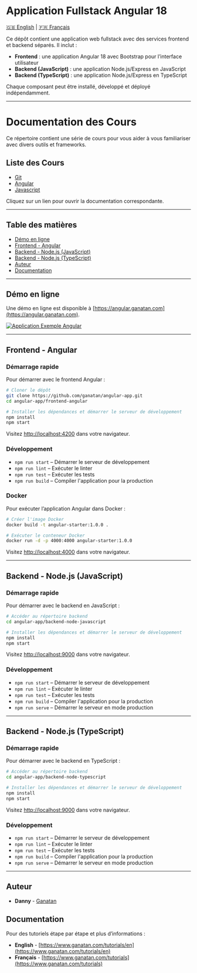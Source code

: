 
# Application Fullstack Angular 18

[🇬🇧 English](./README.md) | [🇫🇷 Français](./README.fr.md)


Ce dépôt contient une application web fullstack avec des services frontend et backend séparés. Il inclut :

- **Frontend** : une application Angular 18 avec Bootstrap pour l’interface utilisateur
- **Backend (JavaScript)** : une application Node.js/Express en JavaScript
- **Backend (TypeScript)** : une application Node.js/Express en TypeScript

Chaque composant peut être installé, développé et déployé indépendamment.

---

# Documentation des Cours

Ce répertoire contient une série de cours pour vous aider à vous familiariser avec divers outils et frameworks.

## Liste des Cours

- [Git](fullstack-courses/git.md)
- [Angular](fullstack-courses/angular.md)
- [Javascript](fullstack-courses/javascript.md)

Cliquez sur un lien pour ouvrir la documentation correspondante.

---

## Table des matières

- [Démo en ligne](#démo-en-ligne)
- [Frontend - Angular](#frontend---angular)
- [Backend - Node.js (JavaScript)](#backend---nodejs-javascript)
- [Backend - Node.js (TypeScript)](#backend---nodejs-typescript)
- [Auteur](#auteur)
- [Documentation](#documentation)

---

## Démo en ligne

Une démo en ligne est disponible à [https://angular.ganatan.com](https://angular.ganatan.com).

[![Application Exemple Angular](https://media.giphy.com/media/9BuBBLc7keCgRojp92/giphy.gif)](https://angular.ganatan.com)

---

## Frontend - Angular

### Démarrage rapide

Pour démarrer avec le frontend Angular :

```bash
# Cloner le dépôt
git clone https://github.com/ganatan/angular-app.git
cd angular-app/frontend-angular

# Installer les dépendances et démarrer le serveur de développement
npm install
npm start
```

Visitez [http://localhost:4200](http://localhost:4200) dans votre navigateur.

### Développement

- `npm run start` – Démarrer le serveur de développement
- `npm run lint` – Exécuter le linter
- `npm run test` – Exécuter les tests
- `npm run build` – Compiler l'application pour la production

### Docker

Pour exécuter l’application Angular dans Docker :

```bash
# Créer l'image Docker
docker build -t angular-starter:1.0.0 .

# Exécuter le conteneur Docker
docker run -d -p 4000:4000 angular-starter:1.0.0
```

Visitez [http://localhost:4000](http://localhost:4000) dans votre navigateur.

---

## Backend - Node.js (JavaScript)

### Démarrage rapide

Pour démarrer avec le backend en JavaScript :

```bash
# Accéder au répertoire backend
cd angular-app/backend-node-javascript

# Installer les dépendances et démarrer le serveur de développement
npm install
npm start
```

Visitez [http://localhost:9000](http://localhost:9000) dans votre navigateur.

### Développement

- `npm run start` – Démarrer le serveur de développement
- `npm run lint` – Exécuter le linter
- `npm run test` – Exécuter les tests
- `npm run build` – Compiler l'application pour la production
- `npm run serve` – Démarrer le serveur en mode production

---

## Backend - Node.js (TypeScript)

### Démarrage rapide

Pour démarrer avec le backend en TypeScript :

```bash
# Accéder au répertoire backend
cd angular-app/backend-node-typescript

# Installer les dépendances et démarrer le serveur de développement
npm install
npm start
```

Visitez [http://localhost:9000](http://localhost:9000) dans votre navigateur.

### Développement

- `npm run start` – Démarrer le serveur de développement
- `npm run lint` – Exécuter le linter
- `npm run test` – Exécuter les tests
- `npm run build` – Compiler l'application pour la production
- `npm run serve` – Démarrer le serveur en mode production

---

## Auteur

- **Danny** - [Ganatan](https://www.ganatan.com)

## Documentation

Pour des tutoriels étape par étape et plus d’informations :

- **English** - [https://www.ganatan.com/tutorials/en](https://www.ganatan.com/tutorials/en)
- **Français** - [https://www.ganatan.com/tutorials](https://www.ganatan.com/tutorials)
